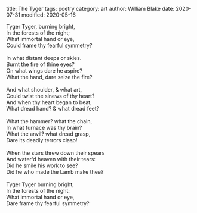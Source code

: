title: The Tyger
tags: poetry
category: art
author: William Blake
date: 2020-07-31
modified: 2020-05-16

Tyger Tyger, burning bright, </br>
In the forests of the night;  </br>
What immortal hand or eye,  </br>
Could frame thy fearful symmetry?  </br>
 </br>
In what distant deeps or skies.  </br>
Burnt the fire of thine eyes?  </br>
On what wings dare he aspire?  </br>
What the hand, dare seize the fire?  </br>
 </br>
And what shoulder, & what art, </br>
Could twist the sinews of thy heart?  </br>
And when thy heart began to beat,  </br>
What dread hand? & what dread feet?  </br>
 </br>
What the hammer? what the chain,  </br>
In what furnace was thy brain? </br>
What the anvil? what dread grasp,  </br>
Dare its deadly terrors clasp!  </br>
 </br>
When the stars threw down their spears  </br>
And water'd heaven with their tears:  </br>
Did he smile his work to see? </br>
Did he who made the Lamb make thee? </br>
 </br>
Tyger Tyger burning bright,  </br>
In the forests of the night:  </br>
What immortal hand or eye,  </br>
Dare frame thy fearful symmetry?   </br>
 </br>
